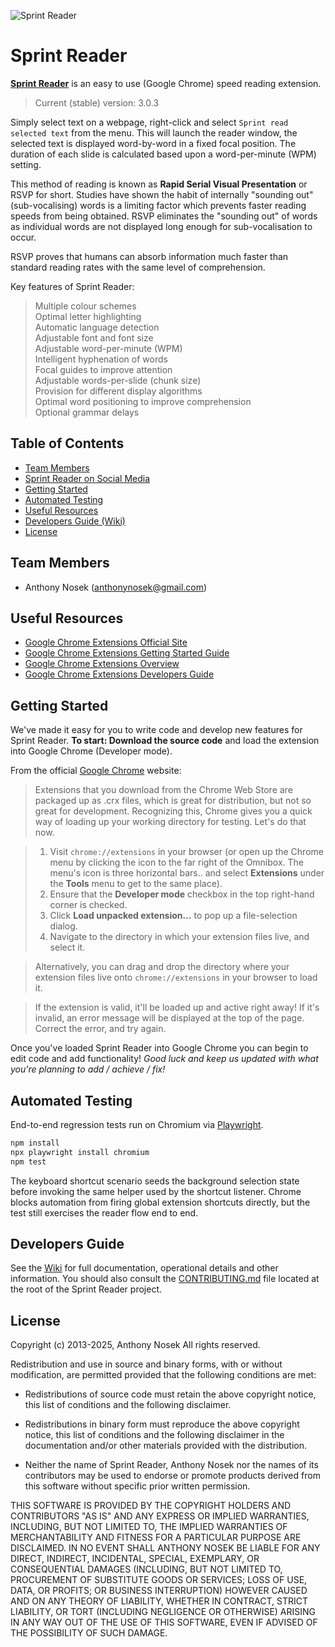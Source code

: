 ![Sprint Reader](https://raw.githubusercontent.com/anthonynosek/sprint-reader-chrome/master/src/graphics/icon128.png?raw=true)

# Sprint Reader

<a href="http://tinyurl.com/lggjhxr">**Sprint Reader**</a> is an easy to use (Google Chrome) speed reading extension. 

> Current (stable) version: 3.0.3

Simply select text on a webpage, right-click and select `Sprint read selected text` from the menu. This will launch the reader window, the selected text is displayed word-by-word in a fixed focal position. The duration of each slide is calculated based upon a word-per-minute (WPM) setting.

This method of reading is known as **Rapid Serial Visual Presentation** or RSVP for short. Studies have shown the habit of internally "sounding out" (sub-vocalising) words is a limiting factor which prevents faster reading speeds from being obtained. RSVP eliminates the "sounding out" of words as individual words are not displayed long enough for sub-vocalisation to occur.

RSVP proves that humans can absorb information much faster than standard reading rates with the same level of comprehension.

Key features of Sprint Reader:  
> Multiple colour schemes  
> Optimal letter highlighting  
> Automatic language detection  
> Adjustable font and font size  
> Adjustable word-per-minute (WPM)  
> Intelligent hyphenation of words  
> Focal guides to improve attention  
> Adjustable words-per-slide (chunk size)  
> Provision for different display algorithms  
> Optimal word positioning to improve comprehension  
> Optional grammar delays

## Table of Contents
 
* [Team Members](#team-members)
* [Sprint Reader on Social Media](#social)
* [Getting Started](#getting-started)
* [Automated Testing](#automated-testing)
* [Useful Resources](#useful-resources)
* [Developers Guide (Wiki)](#developers-guide)
* [License](#license)
 
## <a name="team-members"></a>Team Members
* Anthony Nosek (<anthonynosek@gmail.com>)

## <a name="useful-resources"></a>Useful Resources

- [Google Chrome Extensions Official Site](https://developer.chrome.com/extensions)
- [Google Chrome Extensions Getting Started Guide](https://developer.chrome.com/extensions/getstarted)
- [Google Chrome Extensions Overview](https://developer.chrome.com/extensions/overview)
- [Google Chrome Extensions Developers Guide](https://developer.chrome.com/extensions/devguide)

## <a name="getting-started"></a>Getting Started

We've made it easy for you to write code and develop new features for Sprint Reader. **To start: Download the source code** and load the extension into Google Chrome (Developer mode).

From the official [Google Chrome](https://developer.chrome.com/extensions/getstarted) website:

> Extensions that you download from the Chrome Web Store are packaged up as .crx files, which is great for distribution, but not so great for development. Recognizing this, Chrome gives you a quick way of loading up your working directory for testing. Let's do that now.

> 1. Visit `chrome://extensions` in your browser (or open up the Chrome menu by clicking the icon to the far right of the Omnibox. The menu's icon is three horizontal bars.. and select **Extensions** under the **Tools** menu to get to the same place).
> 2. Ensure that the **Developer mode** checkbox in the top right-hand corner is checked.
> 3. Click **Load unpacked extension…** to pop up a file-selection dialog.
> 4. Navigate to the directory in which your extension files live, and select it.

> Alternatively, you can drag and drop the directory where your extension files live onto `chrome://extensions` in your browser to load it.

> If the extension is valid, it'll be loaded up and active right away! If it's invalid, an error message will be displayed at the top of the page. Correct the error, and try again.

Once you've loaded Sprint Reader into Google Chrome you can begin to edit code and add functionality! _Good luck and keep us updated with what you're planning to add / achieve / fix!_

## <a name="automated-testing"></a>Automated Testing

End-to-end regression tests run on Chromium via [Playwright](https://playwright.dev/).

```bash
npm install
npx playwright install chromium
npm test
```

The keyboard shortcut scenario seeds the background selection state before invoking the same helper used by the shortcut listener. Chrome blocks automation from firing global extension shortcuts directly, but the test still exercises the reader flow end to end.

## <a name="developers-guide"></a>Developers Guide

See the [Wiki](https://github.com/anthonynosek/sprint-reader-chrome/wiki) for full documentation, operational details and other information. You should also consult the [CONTRIBUTING.md](https://github.com/anthonynosek/sprint-reader-chrome/blob/master/CONTRIBUTING.md) file located at the root of the Sprint Reader project.

## <a name="license"></a>License

Copyright (c) 2013-2025, Anthony Nosek
All rights reserved.

Redistribution and use in source and binary forms, with or without
modification, are permitted provided that the following conditions are met:

* Redistributions of source code must retain the above copyright notice, this
  list of conditions and the following disclaimer.

* Redistributions in binary form must reproduce the above copyright notice,
  this list of conditions and the following disclaimer in the documentation
  and/or other materials provided with the distribution.

* Neither the name of Sprint Reader, Anthony Nosek nor the names of its
  contributors may be used to endorse or promote products derived from
  this software without specific prior written permission.

THIS SOFTWARE IS PROVIDED BY THE COPYRIGHT HOLDERS AND CONTRIBUTORS "AS IS"
AND ANY EXPRESS OR IMPLIED WARRANTIES, INCLUDING, BUT NOT LIMITED TO, THE
IMPLIED WARRANTIES OF MERCHANTABILITY AND FITNESS FOR A PARTICULAR PURPOSE ARE
DISCLAIMED. IN NO EVENT SHALL ANTHONY NOSEK BE LIABLE FOR ANY DIRECT,
INDIRECT, INCIDENTAL, SPECIAL, EXEMPLARY, OR CONSEQUENTIAL DAMAGES (INCLUDING,
BUT NOT LIMITED TO, PROCUREMENT OF SUBSTITUTE GOODS OR SERVICES; LOSS OF USE,
DATA, OR PROFITS; OR BUSINESS INTERRUPTION) HOWEVER CAUSED AND ON ANY THEORY
OF LIABILITY, WHETHER IN CONTRACT, STRICT LIABILITY, OR TORT (INCLUDING
NEGLIGENCE OR OTHERWISE) ARISING IN ANY WAY OUT OF THE USE OF THIS SOFTWARE,
EVEN IF ADVISED OF THE POSSIBILITY OF SUCH DAMAGE.
